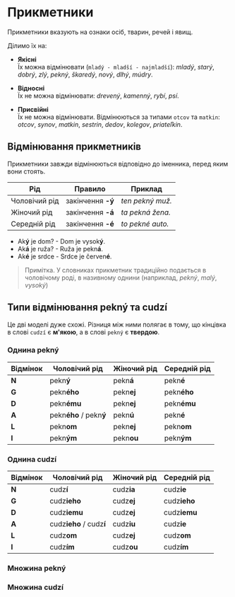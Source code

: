 # Прикметники

Прикметники вказують на ознаки осіб, тварин, речей і явищ.

Ділимо їх на: 
- **Якісні**
  <br>
  Їх можна відмінювати (`mladý - mladší - najmladší`):
  _mladý_, _starý_, _dobrý_, _zlý_, _pekný_, _škaredý_, _nový_, _dlhý_, _múdry_.

- **Відносні**
  <br>
  Їх не можна відмінювати: _drevený_, _kamenný_, _rybí_, _psí_.

- **Присвійні**
  <br>
  Їх не можна відмінювати. Відмінюються за типами `otcov` та `matkin`:
  _otcov_, _synov_, _matkin_, _sestrin_, _dedov_, _kolegov_, _priateľkin_.

## Відмінювання прикметників
Прикметники завжди відмінюються відповідно до іменника, перед яким вони стоять.

| Рід           | Правило            | Приклад         |
| ------------- | ------------------ | --------------- |
| Чоловічий рід | закінчення **\-ý** | _ten pekný muž._ |
| Жіночий рід   | закінчення **\-á** | _ta pekná žena._ |
| Середній рід  | закінчення **\-é** | _to pekné auto._ |

- Ak**ý** je dom? - Dom je vysok**ý**.
- Ak**á** je ruža? - Ruža je pekn**á**.
- Ak**é** je srdce - Srdce je červen**é**.

> Примітка. У словниках прикметник традиційно подається в чоловічому роді, в називному однини (наприклад, _pekný_, _malý_, _vysoký_)

## Типи відмінювання pekný та cudzí
Це дві моделі дуже схожі. Різниця між ними полягає в тому, що кінцівка в слові `cudzí` є **м'якою**, а в слові `pekný` є **твердою**.

### Однина pekný
| Відмінок | Чоловічий рід           | Жіночий рід | Середній рід |
| -------- | ----------------------- | ----------- | ------------ |
| **N**    | pekn**ý**               | pekn**á**   | pekn**é**    |
| **G**    | pekn**ého**             | pekn**ej**  | pekn**ého**  |
| **D**    | pekn**ému**             | pekn**ej**  | pekn**ému**  |
| **A**    | pekn**ého** / pekn**ý** | pekn**ú**   | pekn**é**    |
| **L**    | pekn**om**              | pekn**ej**  | pekn**om**   |
| **I**    | pekn**ým**              | pekn**ou**  | pekn**ým**   |

### Однина cudzí
| Відмінок | Чоловічий рід            | Жіночий рід | Середній рід |
| -------- | ------------------------ | ----------- | ------------ |
| **N**    | cudz**í**                | cudz**ia**  | cudz**ie**   |
| **G**    | cudz**ieho**             | cudz**ej**  | cudz**ieho** |
| **D**    | cudz**iemu**             | cudz**ej**  | cudz**iemu** |
| **A**    | cudz**ieho** / cudz**í** | cudz**iu**  | cudz**ie**   |
| **L**    | cudz**om**               | cudz**ej**  | cudz**om**   |
| **I**    | cudz**ím**               | cudz**ou**  | cudz**ím**   |

### Множина pekný


### Множина cudzí
